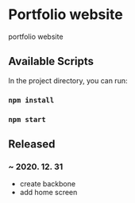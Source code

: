 # Portfolio website

portfolio website 

## Available Scripts

In the project directory, you can run:

### `npm install` 
### `npm start`

## Released

### ~ 2020. 12. 31

* create backbone
* add home screen  

